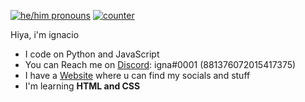 [![he/him pronouns](https://img.shields.io/badge/pronouns-he%2Fhim-grey)](https://pronoun.is/he)
[![counter](https://komarev.com/ghpvc/?username=uhIgnacio&color=grey)](https://igna.rocks)

Hiya, i'm ignacio

- I code on Python and JavaScript
- You can Reach me on [Discord](https://discord.com/users/881376072015417375): igna#0001 (881376072015417375)
- I have a [Website](https://igna.rocks) where u can find my socials and stuff
- I'm learning **HTML and CSS**
